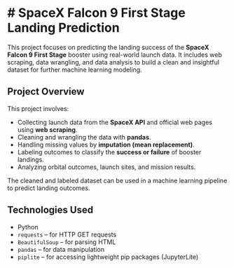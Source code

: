 # # SpaceX Falcon 9 First Stage Landing Prediction

This project focuses on predicting the landing success of the **SpaceX Falcon 9 First Stage** booster using real-world launch data. It includes web scraping, data wrangling, and data analysis to build a clean and insightful dataset for further machine learning modeling.
## Project Overview

This project involves:

- Collecting launch data from the **SpaceX API** and official web pages using **web scraping**.
- Cleaning and wrangling the data with **pandas**.
- Handling missing values by **imputation (mean replacement)**.
- Labeling outcomes to classify the **success or failure** of booster landings.
- Analyzing orbital outcomes, launch sites, and mission results.

The cleaned and labeled dataset can be used in a machine learning pipeline to predict landing outcomes.

## Technologies Used

- Python 
- `requests` – for HTTP GET requests
- `BeautifulSoup` – for parsing HTML
- `pandas` – for data manipulation
- `piplite` – for accessing lightweight pip packages (JupyterLite)
  

